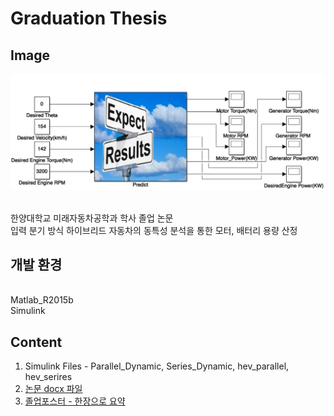Graduation Thesis
========

## Image
![Image](./images/image2.png) 

<br/>
한양대학교 미래자동차공학과 학사 졸업 논문
<br/>
입력 분기 방식 하이브리드 자동차의 동특성 분석을 통한 모터, 배터리 용량 산정

## 개발 환경
<br/>Matlab_R2015b
<br/>Simulink

## Content
1. Simulink Files - Parallel_Dynamic, Series_Dynamic, hev_parallel, hev_serires
2. <a href="https://github.com/proauto/Graduation-Thesis/blob/master/%EC%9E%85%EB%A0%A5%20%EB%B6%84%EA%B8%B0%20%EB%B0%A9%EC%8B%9D%20%ED%95%98%EC%9D%B4%EB%B8%8C%EB%A6%AC%EB%93%9C%20%EC%9E%90%EB%8F%99%EC%B0%A8%EC%9D%98%20%EB%8F%99%ED%8A%B9%EC%84%B1%20%EB%B6%84%EC%84%9D%EC%9D%84%20%ED%86%B5%ED%95%9C%20%EB%AA%A8%ED%84%B0%2C%20%EB%B0%B0%ED%84%B0%EB%A6%AC%20%EC%9A%A9%EB%9F%89%20%EC%82%B0%EC%A0%95.docx">논문 docx 파일</a>
3. <a href="https://github.com/proauto/Graduation-Thesis/blob/master/%EC%A1%B8%EC%97%85%ED%8F%AC%EC%8A%A4%ED%84%B0.pptx">졸업포스터 - 한장으로 요약</a>


